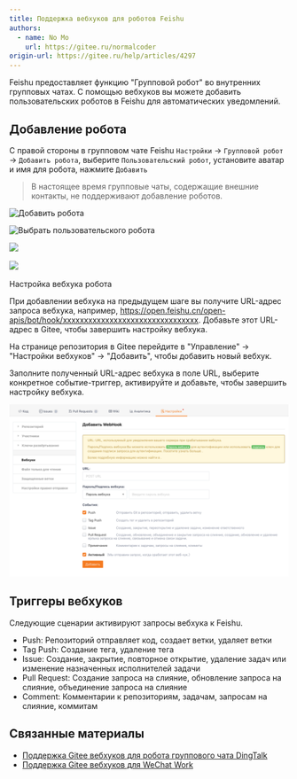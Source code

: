 ```yaml
---
title: Поддержка вебхуков для роботов Feishu
authors:
  - name: No Mo
    url: https://gitee.ru/normalcoder
origin-url: https://gitee.ru/help/articles/4297
---
```


Feishu предоставляет функцию "Групповой робот" во внутренних групповых чатах. С помощью вебхуков вы можете добавить пользовательских роботов в Feishu для автоматических уведомлений.

## Добавление робота

С правой стороны в групповом чате Feishu `Настройки` -> `Групповой робот` -> `Добавить робота`, выберите `Пользовательский робот`, установите аватар и имя для робота, нажмите `Добавить`

> В настоящее время групповые чаты, содержащие внешние контакты, не поддерживают добавление роботов.

![](https://images.gitee.ru/uploads/images/2020/0403/145706_c80c79f8_551147.png "Добавить робота")

![](https://images.gitee.ru/uploads/images/2020/0403/150013_f4fd3975_551147.png "Выбрать пользовательского робота")

![](https://images.gitee.ru/uploads/images/2020/0403/150042_39cb7cbf_551147.png )

![](https://images.gitee.ru/uploads/images/2020/0403/150121_63d961c3_551147.png )

Настройка вебхука робота

При добавлении вебхука на предыдущем шаге вы получите URL-адрес запроса вебхука, например, https://open.feishu.cn/open-apis/bot/hook/xxxxxxxxxxxxxxxxxxxxxxxxxxxxxxxx. Добавьте этот URL-адрес в Gitee, чтобы завершить настройку вебхука.

На странице репозитория в Gitee перейдите в "Управление" -> "Настройки вебхуков" -> "Добавить", чтобы добавить новый вебхук.

Заполните полученный URL-адрес вебхука в поле URL, выберите конкретное событие-триггер, активируйте и добавьте, чтобы завершить настройку вебхука.

![](webhook-for-feishu-robot.assets/image.png)

## Триггеры вебхуков

Cледующие сценарии активируют запросы вебхука к Feishu.

- Push: Репозиторий отправляет код, создает ветки, удаляет ветки
- Tag Push: Создание тега, удаление тега
- Issue: Создание, закрытие, повторное открытие, удаление задач или изменение назначенных исполнителей задачи
- Pull Request: Создание запроса на слияние, обновление запроса на слияние, объединение запроса на слияние
- Comment: Комментарии к репозиториям, задачам, запросам на слияние, коммитам

## Связанные материалы

- [Поддержка Gitee вебхуков для робота группового чата DingTalk](/help/articles/4135)
- [Поддержка Gitee вебхуков для WeChat Work](/help/articles/4296)